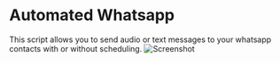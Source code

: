 # Automated Whatsapp
This script allows you to send audio or text messages to your whatsapp contacts with or without scheduling. 
![Screenshot](https://imgur.com/hsYPrLC.jpg)